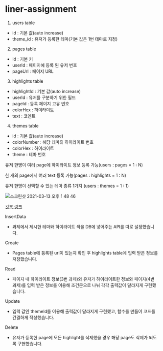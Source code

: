 # liner-assignment

1.  users table
- id : 기본 값(auto increase)
- theme_id : 유저가 등록한 테마(기본 값은 1번 테마로 지정) 

2. pages table 
- Id : 기본 키
- userId :  페이지에 등록 된 유저 번호
- pageUrl : 페이지 URL

3. highlights table
- highlightId : 기본 값(auto increase)
- userId : 유저를 구분하기 위한 필드
- pageId : 등록 페이지 고유 번호
- colorHex : 하이라이트 
- text : 코멘트

 4. themes table
- id : 기본 값(auto increase)
- colorNumber :  해당 테마의 하이라이트 번호
- colorHex : 하이라이트
- theme : 테마 번호
 
유저 한명이 여러 page에 하이라이트 정보 등록 가능(users : pages = 1 : N)

한 개의 page에서 여러 text 등록 가능(pages : highlights = 1 : N)

유저 한명이 선택할 수 있는 테마 종류 1가지 (users : themes = 1 : 1)


![스크린샷 2021-03-13 오후 1 48 46](https://user-images.githubusercontent.com/66477332/111019483-dac3d400-8402-11eb-8d64-f95c42d10655.png)

[깃북 링크](https://app.gitbook.com/@liner/s/linerapi/)

InsertData
 - 과제에서 제시한 테마와 하이라이트 색을 DB에 넣어주는 API를 따로 설정했습니다.
 
Create
- Pages table에 등록된 url이 있는지 확인 후 highlights table에 입력 받은 정보를 저장했습니다.

Read
- 페이지 내 하이라이트 정보(3번 과제)와 유저가 하이라이트한 정보와 페이지(4번 과제)를 입력 받은 정보를 이용해 조건문으로 나눠 각각 출력값이 달라지게 구현했습니다.

Update
- 입력 값인 themeId를 이용해 출력값이 달라지게 구현했고, 함수를 만들어 코드를 간결하게 작성했습니다.

Delete
- 유저가 등록한 page에 모든 highlight를 삭제했을 경우 해당 page도 삭제가 되도록 구현했습니다.

